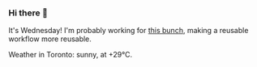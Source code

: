 ### Hi there :wave:

It's Wednesday! I'm probably working for [this bunch](https://github.com/kohofinancial), making a reusable workflow more reusable.

Weather in Toronto: sunny, at +29°C.
